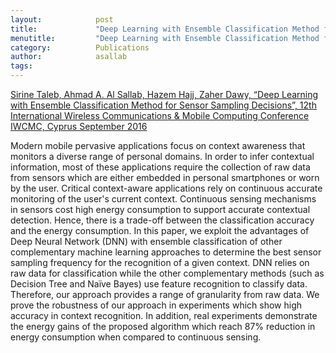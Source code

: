 ```yaml
---
layout:            post
title:             "Deep Learning with Ensemble Classification Method for Sensor Sampling Decisions"
menutitle:         "Deep Learning with Ensemble Classification Method for Sensor Sampling Decisions"
category:          Publications
author:            asallab
tags:              
---
```


[Sirine Taleb, Ahmad A. Al Sallab, Hazem Hajj, Zaher Dawy, “Deep Learning with Ensemble Classification Method for Sensor Sampling Decisions”, 12th International Wireless Communications & Mobile Computing Conference IWCMC, Cyprus September 2016](https://ieeexplore.ieee.org/document/7577043/)


Modern mobile pervasive applications focus on context awareness that monitors a diverse range of personal domains. In order to infer contextual information, most of these applications require the collection of raw data from sensors which are either embedded in personal smartphones or worn by the user. Critical context-aware applications rely on continuous accurate monitoring of the user's current context. Continuous sensing mechanisms in sensors cost high energy consumption to support accurate contextual detection. Hence, there is a trade-off between the classification accuracy and the energy consumption. In this paper, we exploit the advantages of Deep Neural Network (DNN) with ensemble classification of other complementary machine learning approaches to determine the best sensor sampling frequency for the recognition of a given context. DNN relies on raw data for classification while the other complementary methods (such as Decision Tree and Naïve Bayes) use feature recognition to classify data. Therefore, our approach provides a range of granularity from raw data. We prove the robustness of our approach in experiments which show high accuracy in context recognition. In addition, real experiments demonstrate the energy gains of the proposed algorithm which reach 87% reduction in energy consumption when compared to continuous sensing.